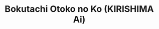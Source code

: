 --- 
title: "Bokutachi Otoko no Ko (KIRISHIMA Ai)"
publishdate: "2019-8-3T16:48:46+02:00"
src: "https://365manga.net/manga/bokutachi-otoko-no-ko-kirishima-ai"
image: "https://data.365manga.net/images/thumbnails/6725-bokutachi-otoko-no-ko-kirishima-ai.jpg"
description: "Sakurai Seri wants to be an idol, but he's so nervous that he seems to only meet with failure. Then, one day, he and two other boys are chosen to debut as members of a new idol group, 'Otoko no Ko.' The other two boys are the cool, serious 'Ren' and the enthusiastic, cute 'Tama.' The only catch is that they plan to be a male idol group that dresses…"
---